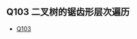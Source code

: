 ## Q103 二叉树的锯齿形层次遍历
* [Q103](https://leetcode-cn.com/problems/binary-tree-zigzag-level-order-traversal/)